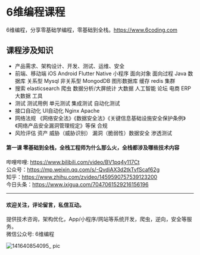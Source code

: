 # 6维编程课程 
6维编程，分享零基础学编程，零基础到全栈。https://www.6coding.com

## 课程涉及知识
- 产品需求、架构设计、开发、测试、运维、安全
- 前端、移动端 iOS Android Flutter Native 小程序 面向对象 面向过程 Java 数据库 关系型 Mysql 非关系型 MongodDB 图形数据库 缓存 redis 集群
- 搜索 elasticsearch 爬虫 数据分析/大屏统计 大数据 人工智能 论坛 电商 ERP 大数据 工具
- 测试 测试用例  单元测试 集成测试  自动化测试
- 接口自动化 UI自动化 Nginx Apache
- 网络法规 《网络安全法》《数据安全法》《关键信息基础设施安全保护条例》《网络产品安全漏洞管理规定》等保 合规
- 风险评估 资产 威胁（威胁识别） 漏洞（脆弱性）数据安全 渗透测试


#### 第一课 零基础到全栈，全栈工程师为什么那么火，全栈都涉及哪些技术内容
哔哩哔哩: https://www.bilibili.com/video/BV1pq4y117Ct <br/>
公众号：https://mp.weixin.qq.com/s/-QvdiAX3d2tkTvfScaf62g <br/>
知乎：https://www.zhihu.com/zvideo/1459590757539123200 <br/>
今日头条：https://www.ixigua.com/7047061529216156196


<hr/>

#### 欢迎关注，评论留言，私信互动。
提供技术咨询，架构优化，App/小程序/网站等系统开发，爬虫，逆向，安全等服务。<br/>
微信公众号: 6维编程

![141640854095_ pic](https://user-images.githubusercontent.com/6212024/147741178-f1315a1d-af84-41af-8b1b-5b709a95453a.jpg)
